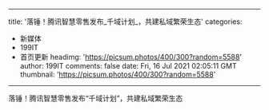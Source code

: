 
---
title: '落锤！腾讯智慧零售发布_千域计划_，共建私域繁荣生态'
categories: 
 - 新媒体
 - 199IT
 - 首页更新
headimg: 'https://picsum.photos/400/300?random=5588'
author: 199IT
comments: false
date: Fri, 16 Jul 2021 02:05:11 GMT
thumbnail: 'https://picsum.photos/400/300?random=5588'
---

<div>   
落锤！腾讯智慧零售发布“千域计划”，共建私域繁荣生态  
</div>
            